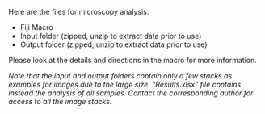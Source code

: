 Here are the files for microscopy analysis: 
  - Fiji Macro
  - Input folder (zipped, unzip to extract data prior to use)
  - Output folder (zipped, unzip to extract data prior to use)

Please look at the details and directions in the macro for more information.

*Note that the input and output folders contain only a few stacks as examples for images due to the large size. "Results.xlsx" file contains instead the analysis of all samples. Contact the corresponding author for access to all the image stacks.*
